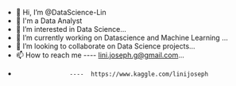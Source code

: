 - 👋 Hi, I’m @DataScience-Lin
- 👀 I'm a Data Analyst
- 👀 I’m interested in Data Science...
- 🌱 I’m currently working on Datascience and Machine Learning ...
- 💞️ I’m looking to collaborate on Data Science projects...
- 📫 How to reach me ---- lini.joseph.g@gmail.com...
-                    ----  https://www.kaggle.com/linijoseph

<!---
DataScience-Lin/DataScience-Lin is a ✨ special ✨ repository because its `README.md` (this file) appears on your GitHub profile.
You can click the Preview link to take a look at your changes.
--->
